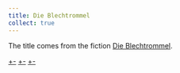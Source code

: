 ```yaml
---
title: Die Blechtrommel
collect: true
---
```


The title comes from the fiction [Die Blechtrommel](https://de.wikipedia.org/wiki/Die_Blechtrommel).

[+-](/blechtrommel/covid.md#:embed)
[+-](/blechtrommel/hakoniwa.md#:embed)
[+-](/blechtrommel/typewriter.md#:embed)